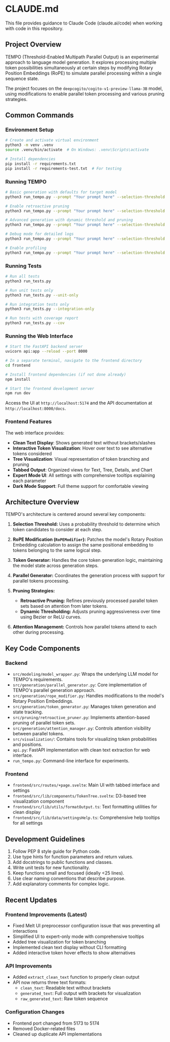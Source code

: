 # CLAUDE.md

This file provides guidance to Claude Code (claude.ai/code) when working with code in this repository.

## Project Overview

TEMPO (Threshold-Enabled Multipath Parallel Output) is an experimental approach to language model generation. It explores processing multiple token possibilities simultaneously at certain steps by modifying Rotary Position Embeddings (RoPE) to simulate parallel processing within a single sequence state.

The project focuses on the `deepcogito/cogito-v1-preview-llama-3B` model, using modifications to enable parallel token processing and various pruning strategies.

## Common Commands

### Environment Setup

```bash
# Create and activate virtual environment
python3 -m venv .venv
source .venv/bin/activate  # On Windows: .venv\Scripts\activate

# Install dependencies
pip install -r requirements.txt
pip install -r requirements-test.txt  # For testing
```

### Running TEMPO

```bash
# Basic generation with defaults for target model
python3 run_tempo.py --prompt "Your prompt here" --selection-threshold 0.05 --max-tokens 150

# Enable retroactive pruning
python3 run_tempo.py --prompt "Your prompt here" --selection-threshold 0.1 --use-retroactive-pruning --attention-threshold 0.02

# Advanced generation with dynamic threshold and pruning
python3 run_tempo.py --prompt "Your prompt here" --selection-threshold 0.08 --use-retroactive-pruning --attention-threshold 0.01 --bezier-p1 0.1 --bezier-p2 0.9

# Debug mode for detailed logs
python3 run_tempo.py --prompt "Your prompt here" --selection-threshold 0.2 --max-tokens 20 --debug-mode

# Enable profiling
python3 run_tempo.py --prompt "Your prompt here" --selection-threshold 0.1 --max-tokens 50 --profile --use-cprofile
```

### Running Tests

```bash
# Run all tests
python3 run_tests.py

# Run unit tests only
python3 run_tests.py --unit-only

# Run integration tests only
python3 run_tests.py --integration-only

# Run tests with coverage report
python3 run_tests.py --cov
```

### Running the Web Interface

```bash
# Start the FastAPI backend server
uvicorn api:app --reload --port 8000

# In a separate terminal, navigate to the frontend directory
cd frontend

# Install frontend dependencies (if not done already)
npm install

# Start the frontend development server
npm run dev
```

Access the UI at `http://localhost:5174` and the API documentation at `http://localhost:8000/docs`.

### Frontend Features

The web interface provides:
- **Clean Text Display**: Shows generated text without brackets/slashes
- **Interactive Token Visualization**: Hover over text to see alternative tokens considered
- **Tree Visualization**: Visual representation of token branching and pruning
- **Tabbed Output**: Organized views for Text, Tree, Details, and Chart
- **Expert Mode UI**: All settings with comprehensive tooltips explaining each parameter
- **Dark Mode Support**: Full theme support for comfortable viewing

## Architecture Overview

TEMPO's architecture is centered around several key components:

1. **Selection Threshold:** Uses a probability threshold to determine which token candidates to consider at each step.

2. **RoPE Modification (`RoPEModifier`):** Patches the model's Rotary Position Embedding calculation to assign the same positional embedding to tokens belonging to the same logical step.

3. **Token Generator:** Handles the core token generation logic, maintaining the model state across generation steps.

4. **Parallel Generator:** Coordinates the generation process with support for parallel tokens processing.

5. **Pruning Strategies:**
   - **Retroactive Pruning:** Refines previously processed parallel token sets based on attention from later tokens.
   - **Dynamic Thresholding:** Adjusts pruning aggressiveness over time using Bezier or ReLU curves.

6. **Attention Management:** Controls how parallel tokens attend to each other during processing.

## Key Code Components

### Backend
- `src/modeling/model_wrapper.py`: Wraps the underlying LLM model for TEMPO's requirements.
- `src/generation/parallel_generator.py`: Core implementation of TEMPO's parallel generation approach.
- `src/generation/rope_modifier.py`: Handles modifications to the model's Rotary Position Embeddings.
- `src/generation/token_generator.py`: Manages token generation and state tracking.
- `src/pruning/retroactive_pruner.py`: Implements attention-based pruning of parallel token sets.
- `src/generation/attention_manager.py`: Controls attention visibility between parallel tokens.
- `src/visualization/`: Contains tools for visualizing token probabilities and positions.
- `api.py`: FastAPI implementation with clean text extraction for web interface.
- `run_tempo.py`: Command-line interface for experiments.

### Frontend
- `frontend/src/routes/+page.svelte`: Main UI with tabbed interface and settings
- `frontend/src/lib/components/TokenTree.svelte`: D3-based tree visualization component
- `frontend/src/lib/utils/formatOutput.ts`: Text formatting utilities for clean display
- `frontend/src/lib/data/settingsHelp.ts`: Comprehensive help tooltips for all settings

## Development Guidelines

1. Follow PEP 8 style guide for Python code.
2. Use type hints for function parameters and return values.
3. Add docstrings to public functions and classes.
4. Write unit tests for new functionality.
5. Keep functions small and focused (ideally <25 lines).
6. Use clear naming conventions that describe purpose.
7. Add explanatory comments for complex logic.

## Recent Updates

### Frontend Improvements (Latest)
- Fixed Melt UI preprocessor configuration issue that was preventing all interactions
- Simplified UI to expert-only mode with comprehensive tooltips
- Added tree visualization for token branching
- Implemented clean text display without CLI formatting
- Added interactive token hover effects to show alternatives

### API Improvements
- Added `extract_clean_text` function to properly clean output
- API now returns three text formats:
  - `clean_text`: Readable text without brackets
  - `generated_text`: Full output with brackets for visualization
  - `raw_generated_text`: Raw token sequence

### Configuration Changes
- Frontend port changed from 5173 to 5174
- Removed Docker-related files
- Cleaned up duplicate API implementations